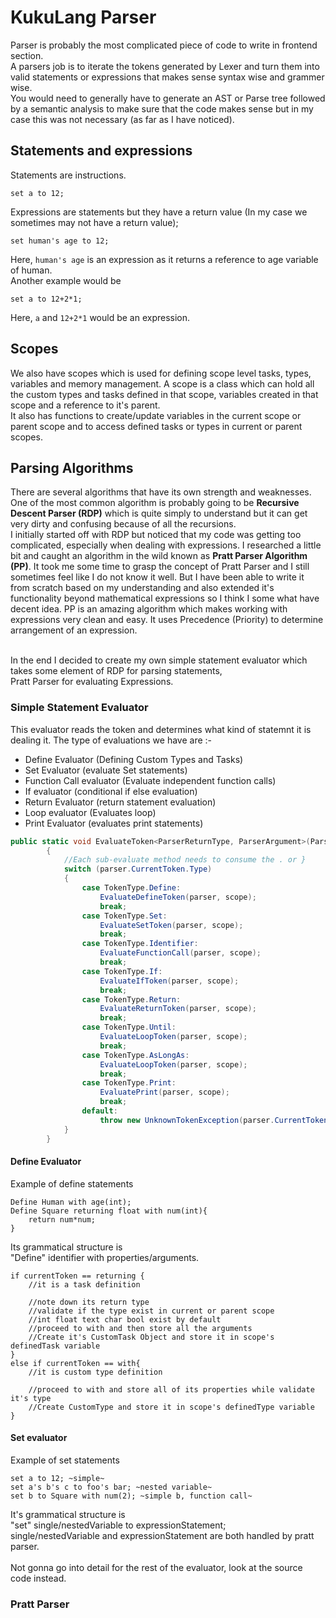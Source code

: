 # KukuLang Parser
Parser is probably the most complicated piece of code to write in frontend section. <br>
A parsers job is to iterate the tokens generated by Lexer and turn them into valid statements or expressions that makes sense syntax wise and grammer wise. <br>
You would need to generally have to generate an AST or Parse tree followed by a semantic analysis to make sure that the code makes sense but in my case this was not necessary (as far as I have noticed). <br>

## Statements and expressions
Statements are instructions.
```
set a to 12;
```
Expressions are statements but they have a return value (In my case we sometimes may not have a return value);
```
set human's age to 12;
```
Here, ```human's age``` is an expression as it returns a reference to age variable of human. <br>
Another example would be
```
set a to 12+2*1;
```
Here, ```a``` and ```12+2*1``` would be an expression.

## Scopes
We also have scopes which is used for defining scope level tasks, types, variables and memory management. A scope is a class which can hold all the custom types and tasks defined in that scope, variables created in that scope and a reference to it's parent. <br>
It also has functions to create/update variables in the current scope or parent scope and to access defined tasks or types in current or parent scopes.



## Parsing Algorithms
There are several algorithms that have its own strength and weaknesses. One of the most common algorithm is probably going to be **Recursive Descent Parser (RDP)** which is quite simply to understand but it can get very dirty and confusing because of all the recursions. <br>
I initially started off with RDP but noticed that my code was getting too complicated, especially when dealing with expressions. I researched a little bit and caught an algorithm in the wild known as **Pratt Parser Algorithm (PP)**. It took me some time to grasp the concept of Pratt Parser and I still sometimes feel like I do not know it well. But I have been able to write it from scratch based on my understanding and also extended it's functionality beyond mathematical expressions so I think I some what have decent idea. PP is an amazing algorithm which makes working with expressions very clean and easy. It uses Precedence (Priority) to determine arrangement of an expression. <br> <br>

In the end I decided to create my own simple statement evaluator which takes some element of RDP for parsing statements, <br>
Pratt Parser for evaluating Expressions.

### Simple Statement Evaluator
This evaluator reads the token and determines what kind of statemnt it is dealing it. The type of evaluations we have are :- <br>
- Define Evaluator (Defining Custom Types and Tasks)
- Set Evaluator (evaluate Set statements)
- Function Call evaluator (Evaluate independent function calls)
- If evaluator (conditional if else evaluation)
- Return Evaluator (return statement evaluation)
- Loop evaluator (Evaluates loop)
- Print Evaluator (evaluates print statements)
```c#
public static void EvaluateToken<ParserReturnType, ParserArgument>(ParserBase<ParserReturnType, ParserArgument> parser, ASTScope scope)
        {
            //Each sub-evaluate method needs to consume the . or }
            switch (parser.CurrentToken.Type)
            {
                case TokenType.Define:
                    EvaluateDefineToken(parser, scope);
                    break;
                case TokenType.Set:
                    EvaluateSetToken(parser, scope);
                    break;
                case TokenType.Identifier:
                    EvaluateFunctionCall(parser, scope);
                    break;
                case TokenType.If:
                    EvaluateIfToken(parser, scope);
                    break;
                case TokenType.Return:
                    EvaluateReturnToken(parser, scope);
                    break;
                case TokenType.Until:
                    EvaluateLoopToken(parser, scope);
                    break;
                case TokenType.AsLongAs:
                    EvaluateLoopToken(parser, scope);
                    break;
                case TokenType.Print:
                    EvaluatePrint(parser, scope);
                    break;
                default:
                    throw new UnknownTokenException(parser.CurrentToken);
            }
        }
```
#### Define Evaluator
Example of define statements
```
Define Human with age(int);
Define Square returning float with num(int){
    return num*num;
}
```
Its grammatical structure is <br>
"Define" identifier with properties/arguments. <br>
```pseudo
if currentToken == returning {
    //it is a task definition

    //note down its return type
    //validate if the type exist in current or parent scope
    //int float text char bool exist by default
    //proceed to with and then store all the arguments
    //Create it's CustomTask Object and store it in scope's definedTask variable
}
else if currentToken == with{
    //it is custom type definition

    //proceed to with and store all of its properties while validate it's type
    //Create CustomType and store it in scope's definedType variable
}
```
#### Set evaluator
Example of set statements
```
set a to 12; ~simple~
set a's b's c to foo's bar; ~nested variable~
set b to Square with num(2); ~simple b, function call~
```
It's grammatical structure is <br>
"set" single/nestedVariable to expressionStatement; <br>
single/nestedVariable and expressionStatement are both handled by pratt parser.<br> <br>
Not gonna go into detail for the rest of the evaluator, look at the source code instead.

### Pratt Parser
